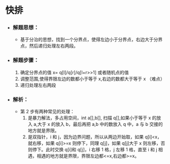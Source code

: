 # 快排

- ### 解题思想：

  - 基于分治的思想，找到一个分界点，使得左边小于分界点，右边大于分界点，然后递归处理左右两段。

- ### 解题步骤：

  1. 确定分界点的值 x= q[l]/q[r]/q[l+r>>1] 或者随机点的值
  2. 调整范围,使得界限左边的数都小于等于 x,右边的数都大于等于 x （难点）
  3. 递归处理左右两段

- ### 解析：

  - 第 2 步有两种常见的处理：
    1. 是暴力解法，多占用空间，int a[],b[], 扫描 q[],如果小于等于 x 的放入 a,大于 x 的放入 b，最后再把 a,b 中的数放入 q 中，a 与 b 交接的地方就是界限。
    2. 是双指针，i 和 j，因为边界问题，所以从两边开始取，如果 q[i]<x，就右移，如果 q[i]>=x 则停下，同理 q[j]，如果 q[j]大于 x 则左移，否则停下。此时交换 q[i]和 q[j]，i 右移 1 格，j 左移 1 格，直至 i 和 j 相遇，相遇的地方就是界限，界限左边都<=x,右边都>=x。
